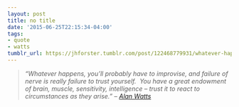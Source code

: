 ```yaml
---
layout: post
title: no title
date: '2015-06-25T22:15:34-04:00'
tags:
- quote
- watts
tumblr_url: https://jhforster.tumblr.com/post/122468779931/whatever-happens-youll-probably-have-to
---
```

> _“Whatever happens, you’ll probably have to improvise, and failure of nerve is really failure to trust yourself. &nbsp;You have a great endowment of brain, muscle, sensitivity, intelligence – trust it to react to circumstances as they arise.” – [Alan Watts](https://twitter.com/alanwattsdaily)_

